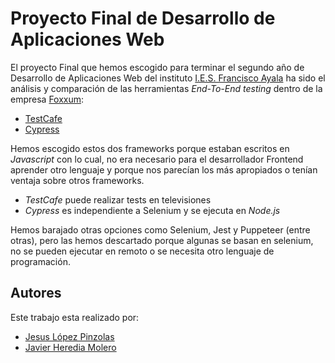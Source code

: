 # Proyecto Final de Desarrollo de Aplicaciones Web

El proyecto Final que hemos escogido para terminar el segundo año de Desarrollo de Aplicaciones Web del instituto [I.E.S. Francisco Ayala](https://www.iesayala.com/) ha sido el análisis y comparación de las herramientas _End-To-End testing_ dentro de la empresa [Foxxum](https://foxxum.com/):

- [TestCafe](https://testcafe.io) 
- [Cypress](https://www.cypress.io/)

Hemos escogido estos dos frameworks porque estaban escritos en _Javascript_ con lo cual, no era necesario para el desarrollador Frontend aprender otro lenguaje y porque nos parecían los más apropiados o tenían ventaja sobre otros frameworks.

- _TestCafe_ puede realizar tests en televisiones
- _Cypress_ es independiente a Selenium y se ejecuta en _Node.js_


Hemos barajado otras opciones como Selenium, Jest y Puppeteer (entre otras), pero las hemos descartado porque algunas se basan en selenium, no se pueden ejecutar en remoto o se necesita otro lenguaje de programación.


## Autores

Este trabajo esta realizado por:

- [Jesus López Pinzolas](https://github.com/Trucosuso/)
- [Javier Heredia Molero](https://github.com/Javix64/)